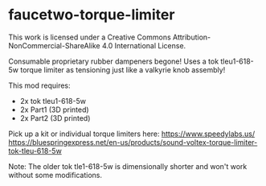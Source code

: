 # faucetwo-torque-limiter
This work is licensed under a Creative Commons Attribution-NonCommercial-ShareAlike 4.0 International License.

Consumable proprietary rubber dampeners begone!  Uses a tok tleu1-618-5w torque limiter as tensioning just like a valkyrie knob assembly!

This mod requires:
- 2x tok tleu1-618-5w
- 2x Part1 (3D printed)
- 2x Part2 (3D printed)

Pick up a kit or individual torque limiters here:
https://www.speedylabs.us/
https://bluespringexpress.net/en-us/products/sound-voltex-torque-limiter-tok-tleu-618-5w

Note: The older tok tle1-618-5w is dimensionally shorter and won't work without some modifications.
